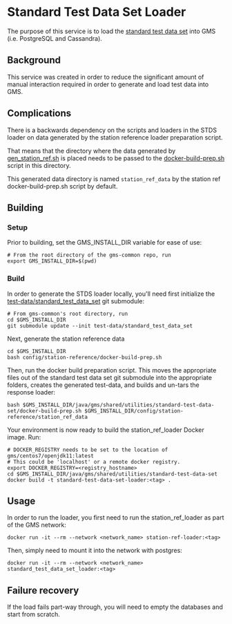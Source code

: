 # Standard Test Data Set Loader

The purpose of this service is to load the [standard test data set](/test-data/standard_test_data_set)
into GMS (i.e. PostgreSQL and Cassandra).

## Background

This service was created in order to reduce the significant amount of manual
interaction required in order to generate and load test data into GMS.

## Complications

There is a backwards dependency on the scripts and loaders in the STDS loader on
data generated by the station reference loader preparation script.

That means that the directory where the data generated by [gen_station_ref.sh](/config/station-reference/gen_station_ref.sh)
is placed needs to be passed to the [docker-build-prep.sh](/java/gms/shared/utilities/standard-test-data-set/docker-build-prep.sh)
script in this directory.

This generated data directory is named `station_ref_data` by the station ref
docker-build-prep.sh script by default.

## Building

### Setup

Prior to building, set the GMS_INSTALL_DIR variable for ease of use:

```
# From the root directory of the gms-common repo, run
export GMS_INSTALL_DIR=$(pwd)
```

### Build

In order to generate the STDS loader locally, you'll need first
initialize the [test-data/standard_test_data_set](test-data/standard_test_data_set)
git submodule:

```
# From gms-common's root directory, run
cd $GMS_INSTALL_DIR
git submodule update --init test-data/standard_test_data_set
```

Next, generate the station reference data

```
cd $GMS_INSTALL_DIR
bash config/station-reference/docker-build-prep.sh
```

Then, run the docker build preparation script. This moves the appropriate files
out of the standard test data set git submodule into the appropriate folders,
creates the generated test-data, and builds and un-tars the response loader:

```
bash $GMS_INSTALL_DIR/java/gms/shared/utilities/standard-test-data-set/docker-build-prep.sh $GMS_INSTALL_DIR/config/station-reference/station_ref_data
```

Your environment is now ready to build the station_ref_loader Docker image. Run:

```
# DOCKER_REGISTRY needs to be set to the location of gms/centos7/openjdk11:latest
# This could be 'localhost' or a remote docker registry.
export DOCKER_REGISTRY=<registry_hostname>
cd $GMS_INSTALL_DIR/java/gms/shared/utilities/standard-test-data-set
docker build -t standard-test-data-set-loader:<tag> .
```

## Usage

In order to run the loader, you first need to run the station_ref_loader as part
of the GMS network:

```
docker run -it --rm --network <network_name> station-ref-loader:<tag>
```

Then, simply need to mount it into the network with postgres:

```
docker run -it --rm --network <network_name> standard_test_data_set_loader:<tag>
```

## Failure recovery

If the load fails part-way through, you will need to empty the databases and start from scratch.
